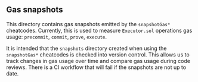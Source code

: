 ## Gas snapshots

This directory contains gas snapshots emitted by the `snapshotGas*` cheatcodes.
Currently, this is used to measure `Executor.sol` operations gas usage: `precommit`, `commit`, `prove`, `execute`.

It is intended that the `snapshots` directory created when using the `snapshotGas*` cheatcodes is checked into version control.
This allows us to track changes in gas usage over time and compare gas usage during code reviews.
There is a CI workflow that will fail if the snapshots are not up to date.
